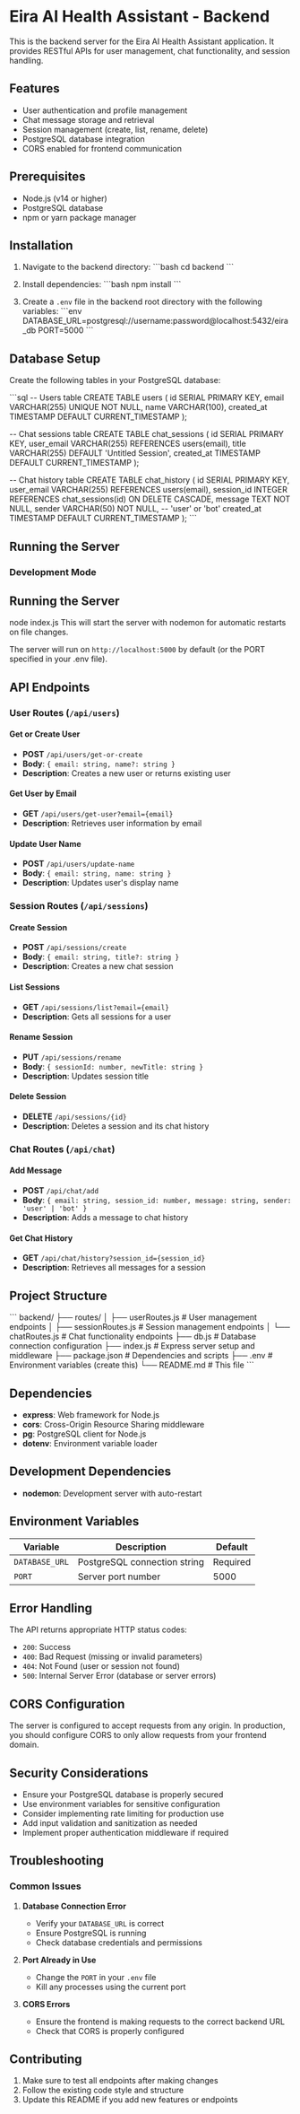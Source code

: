 # Eira AI Health Assistant - Backend

This is the backend server for the Eira AI Health Assistant application. It provides RESTful APIs for user management, chat functionality, and session handling.

## Features

- User authentication and profile management
- Chat message storage and retrieval
- Session management (create, list, rename, delete)
- PostgreSQL database integration
- CORS enabled for frontend communication

## Prerequisites

- Node.js (v14 or higher)
- PostgreSQL database
- npm or yarn package manager

## Installation

1. Navigate to the backend directory:
\`\`\`bash
cd backend
\`\`\`

2. Install dependencies:
\`\`\`bash
npm install
\`\`\`

3. Create a `.env` file in the backend root directory with the following variables:
\`\`\`env
DATABASE_URL=postgresql://username:password@localhost:5432/eira_db
PORT=5000
\`\`\`

## Database Setup

Create the following tables in your PostgreSQL database:

\`\`\`sql
-- Users table
CREATE TABLE users (
    id SERIAL PRIMARY KEY,
    email VARCHAR(255) UNIQUE NOT NULL,
    name VARCHAR(100),
    created_at TIMESTAMP DEFAULT CURRENT_TIMESTAMP
);

-- Chat sessions table
CREATE TABLE chat_sessions (
    id SERIAL PRIMARY KEY,
    user_email VARCHAR(255) REFERENCES users(email),
    title VARCHAR(255) DEFAULT 'Untitled Session',
    created_at TIMESTAMP DEFAULT CURRENT_TIMESTAMP
);

-- Chat history table
CREATE TABLE chat_history (
    id SERIAL PRIMARY KEY,
    user_email VARCHAR(255) REFERENCES users(email),
    session_id INTEGER REFERENCES chat_sessions(id) ON DELETE CASCADE,
    message TEXT NOT NULL,
    sender VARCHAR(50) NOT NULL, -- 'user' or 'bot'
    created_at TIMESTAMP DEFAULT CURRENT_TIMESTAMP
);
\`\`\`

## Running the Server

### Development Mode
## Running the Server

node index.js
This will start the server with nodemon for automatic restarts on file changes.

The server will run on `http://localhost:5000` by default (or the PORT specified in your .env file).

## API Endpoints

### User Routes (`/api/users`)

#### Get or Create User
- **POST** `/api/users/get-or-create`
- **Body**: `{ email: string, name?: string }`
- **Description**: Creates a new user or returns existing user

#### Get User by Email
- **GET** `/api/users/get-user?email={email}`
- **Description**: Retrieves user information by email

#### Update User Name
- **POST** `/api/users/update-name`
- **Body**: `{ email: string, name: string }`
- **Description**: Updates user's display name

### Session Routes (`/api/sessions`)

#### Create Session
- **POST** `/api/sessions/create`
- **Body**: `{ email: string, title?: string }`
- **Description**: Creates a new chat session

#### List Sessions
- **GET** `/api/sessions/list?email={email}`
- **Description**: Gets all sessions for a user

#### Rename Session
- **PUT** `/api/sessions/rename`
- **Body**: `{ sessionId: number, newTitle: string }`
- **Description**: Updates session title

#### Delete Session
- **DELETE** `/api/sessions/{id}`
- **Description**: Deletes a session and its chat history

### Chat Routes (`/api/chat`)

#### Add Message
- **POST** `/api/chat/add`
- **Body**: `{ email: string, session_id: number, message: string, sender: 'user' | 'bot' }`
- **Description**: Adds a message to chat history

#### Get Chat History
- **GET** `/api/chat/history?session_id={session_id}`
- **Description**: Retrieves all messages for a session

## Project Structure

\`\`\`
backend/
├── routes/
│   ├── userRoutes.js      # User management endpoints
│   ├── sessionRoutes.js   # Session management endpoints
│   └── chatRoutes.js      # Chat functionality endpoints
├── db.js                  # Database connection configuration
├── index.js               # Express server setup and middleware
├── package.json           # Dependencies and scripts
├── .env                   # Environment variables (create this)
└── README.md             # This file
\`\`\`

## Dependencies

- **express**: Web framework for Node.js
- **cors**: Cross-Origin Resource Sharing middleware
- **pg**: PostgreSQL client for Node.js
- **dotenv**: Environment variable loader

## Development Dependencies

- **nodemon**: Development server with auto-restart

## Environment Variables

| Variable | Description | Default |
|----------|-------------|---------|
| `DATABASE_URL` | PostgreSQL connection string | Required |
| `PORT` | Server port number | 5000 |

## Error Handling

The API returns appropriate HTTP status codes:
- `200`: Success
- `400`: Bad Request (missing or invalid parameters)
- `404`: Not Found (user or session not found)
- `500`: Internal Server Error (database or server errors)

## CORS Configuration

The server is configured to accept requests from any origin. In production, you should configure CORS to only allow requests from your frontend domain.

## Security Considerations

- Ensure your PostgreSQL database is properly secured
- Use environment variables for sensitive configuration
- Consider implementing rate limiting for production use
- Add input validation and sanitization as needed
- Implement proper authentication middleware if required

## Troubleshooting

### Common Issues

1. **Database Connection Error**
   - Verify your `DATABASE_URL` is correct
   - Ensure PostgreSQL is running
   - Check database credentials and permissions

2. **Port Already in Use**
   - Change the `PORT` in your `.env` file
   - Kill any processes using the current port

3. **CORS Errors**
   - Ensure the frontend is making requests to the correct backend URL
   - Check that CORS is properly configured

## Contributing

1. Make sure to test all endpoints after making changes
2. Follow the existing code style and structure
3. Update this README if you add new features or endpoints
